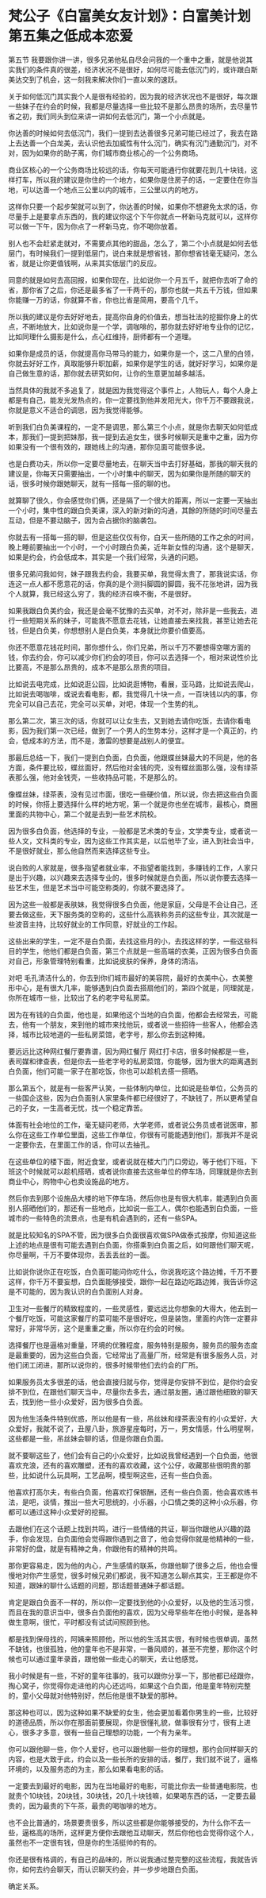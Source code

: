 # 梵公子《白富美女友计划》：白富美计划第五集之低成本恋爱

第五节 我要跟你讲一讲，很多兄弟他私自尽会问我的一个重中之重，就是他说其实我们的条件真的很差，经济状况不是很好，如何尽可能去低沉门的，或许跟白斯美达交到了机会，这一刻我来解决你们一直以来的速跃。

关于如何低沉门其实我个人是很有经验的，因为我的经济状况也不是很好，每次跟一些妹子在约会的时候，我都是尽量选择一些比较不是那么昂贵的场所，去尽量节省之初，我们同头到位来讲一讲如何去低沉门，第一个小点就是。

你达善的时候如何去低沉门，我们一提到去达善很多兄弟可能已经过了，我去在路上去达善一个白龙美，去认识他去加威性有什么沉门，确实有沉门通勤沉门，对不对，因为如果你的助子离，你们城市商业核心的一个公务商场。

商业区核心的一个公务商场比较远的话，你每天可能通行你就要花到几十块钱，这样打车，所以我的建议是你住的一个地方，如果你是住房子的话，一定要住在你当地，可以达善一个地点三公里以内的城市，三公里以内的地方。

这样你只要一个起步架就可以到了，你达善的时候，如果你不想避免太求的话，你尽量手上是要拿点东西的，我的建议你这个下午你就点一杯新马克就可以，这样你可以做一下午，因为你点了一杯新马克，你不喝你放着。

别人也不会赶紧走就对，不需要点其他的甜品，怎么了，第二个小点就是如何去低层门，有时候我们一提到低层门，说白来就是想省钱，那你想省钱毫无疑问，怎么省，就是让你更值钱啊，从来其实低层门的反应。

同意的就是如何去高回报，如果你现在，比如说你一个月五千，就把你去听了命的省，那你省了之后，你还是最多省了一千两千的，那你也就一共五千万钱，但如果你能赚一万的话，你就算不省，你也比省是简用，要高个几千。

所以我的建议是你去好好地去，提高你自身的价值去，想当社法的挖掘你身上的优点，不断地放大，比如说你是一个学，调咖啡的，那你就去好好地专业你的记忆，比如同理什么摄影是什么，点心红维持，厨师都有一个道理。

如果你是成员的话，你就提高你马带马的能力，如果你是一个，这二八里的白领，你就去好好工作，真取能够升职加薪，如果你是学生的话，就好好学习，如果你是自己做生意的话，那你就去研究如何，让你的生意更加越多越活。

当然具体的我就不多追复了，就是因为我觉得这个事件上，人物玩人，每个人身上都是有自己，能发光发热点的，你一定要找到他并发阳光大，你千万不要跟我说，你就是意义不适合的调思，因为我觉得能够。

听到我们白负美课程的，一定不是调思，那么第三个小点，就是你去聊天如何低成本，那我们一提到把妹那，我一提到去追女生，很多时候聊天是重中之重，因为你如果没有一个很有效的，跟她线上的沟通，那你见面可能很多说。

也是白费功夫，所以你一定要尽量地去，在聊天当中去打好基础，那我的聊天我的建议是，你每天只需要抽出，一个小时集中的聊天，因为如果你是所随的聊天的话，很多时候你跟她聊天，就有一搭每一搭的聊的也。

就算聊了很久，你会感觉你们俩，还是隔了一个很大的距离，所以一定要一天抽出一个小时，集中性的跟白负美课，深入的新对新的沟通，其餘的所随的时间尽量去互动，但是不要动脑子，因为会占据你的脑袭包。

你就去有一搭每一搭的聊，但是这些仅仅有你，白天一些所随的工作之余的时间，晚上睡前要抽出一个小时，一个小时跟白负美，近年新女性的沟通，这个是聊天，如果是约会，约会低成本，其实是一个我们经常，头通的问题。

很多兄弟问我如何，妹子跟我去约会，我要买单，我觉得太贵了，那我说实话，你连这一点人都不愿意花的话，你真的是个测抖脚圆的脚圆，我不花张地讲，因为我个人就算，我已经这么穷了，我的经济召唤不衡，不是很好。

如果我跟白负美约会，我还是会毫不犹豫的去买单，对不对，除非是一些我去，进行一些短期关系的妹子，可能我不愿意去花钱，让她直接去来找我，甚至让她去花钱，但是白负美，你想想别人是白负美，本身就比你要价值要高。

你还不愿意花钱花时间，那你想什么，你们兄弟，所以千万不要想得空哪方面的钱，你去约会，你可以减少你们约会的项目，你可以去选择一个，相对来说性价比比要高，不是那么昂贵的，成本不是那么昂贵的项目。

比如说去电完成，比如说逛公园，比如说逛博物，看展，亚马路，比如说去爬山，比如说去喝咖啡，或说去看电影，都，我觉得几十块一点，一百块钱以内的事，你完全可以自己去花，完全可以买单，对吧，体现一个生势的礼。

那么第二次，第三次的话，你就可以让女生去，又到她去请你吃饭，去请你看电影，因为我们第一次已经，做到了一个男人的生势本分，这样才是一个真正的，约会，低成本的方法，而不是，激雷的想要是战别人的便宜。

那最后总结一下，我们一提到白负面，白负面，他跟蝶丝妹最大的不同是，他的各方面，条件要比较，蝶丝面好，然后他对金钱的壳，没有蝶丝面那么强，没有绿茶表那么强，他对金钱壳，一些收持品可能，不是那么的。

像蝶丝妹，绿茶表，没有见过市面，很吃一些硬价值，所以说，你去把这些白负面的时候，你搭上要选择什么样的地方呢，第一个就是你也坐在城市，最核心，商圈里面的共物中心，第二个就是去到一些艺术院校。

因为很多白负面，他选择的专业，一般都是艺术类的专业，文学类专业，或者说一些人文，文科类的专业，因为这些工作其实是，以后他毕了业，进入到社会当中，不是很好就业，那么他自然而来选择这些专业。

说白败的人家就是，很多指望者就业率，不指望者能找到，多赚钱的工作，人家只是出于兴趣，以兴趣来去选择专业的，很多时候就是白负面，所以说你要去选择一些艺术生，但是艺术当中可能空称类的，你就不要选择了。

因为这些一般都是表肤妹，我觉得很多白负面，他是家庭，父母是不会让自己，还要去做这些，天下服务类的空称的，这些什么高铁称务员的这些专业，其次就是一些波音主持，比较好就业的工作同意，好就业的工作起。

这些出来的学生，一定不是白负面，去找这些月的小，去找这样的学，一些这些科目的学生，他他们都是白负面，第三个点就是一些高端的衣美，正因为很多白负面对自己，形象管理特别看重，比如说皮肤的保养，身体的清洁。

对吧 毛孔清洁什么的，你去到你们城市最好的美容院，最好的衣美中心，衣美整形中心，是有很大几率，能够遇到白负面去搭扇他们的，第四个就是，同理就是，你所在城市一些，比较出了名的老字号私房菜。

因为在有钱的白负面，他也是，如果他这个当地的白负面，他都会去经常去，可能去，他有一个朋友，来到他的城市来找他玩，或者说一些招待一些客人，他都会选择，城市比较地道的一些私房菜馆，老字号，那么你去到这种摊。

要远远比这种网红餐厅要靠谱，因为网红餐厅 网红打卡店，很多时候都是一些，表司媒和律查表，但是你去一些老字号的私房菜馆，你能够，因为很大的距离遇到白负面，他们可能一家子在那吃饭，你也可以趁机去搭一搭晒。

那么第五个，就是有一些客严认笑，一些体制内单位，比如说是些单位，公务员的一些国企这些，因为白负面别人家里条件都已经很好了，不缺钱了，所以更希望自己的子女，一生高者无忧，找一个稳定靠苦。

体面有社会地位的工作，毫无疑问老师，大学老师，或者说公务员或者说医审，那么你在这些工作单位里面，这些工作单位，你很有可能能遇到他们，那我并不是说一定要你去，在里面工作的话，你可以去抽孔。

在这些单位的楼下面，附近食堂，或者说就在楼大门门口旁边，等于他们下班，下班这个时候就可以趁机搭晒，或者说你直接去这些单位的停车场，同理就是你去到商业中心，购物中心也卖设施品的地方。

然后你去到那个设施品大楼的地下停车场，然后你也是有很大机率，能遇到白负面别人搭晒他们的，那还有一些地点，比如说一些工人，偶尔也能遇到白负面，一些城市的一些特色的流景点，也是有机会遇到的，还有一些SPA。

就是比较知名的SPA不管，因为很多白负面很喜欢做SPA做泰式按摩，你知道这些上述的地点是很有可能去遇到白负面，你搭乘到白负面之后，如何跟他们聊天呢，你尽量啊，千万不要体现你，丢丢丢丝的一面。

比如说你说你正在吃饭，白负面可能问你吃什么，你说我吃这个路边摊，千万不要这样，你千万不要妄想，白负面能够接受，跟你一起在路边吃路边摊，我告诉你这是不可能的，因为我认识的白负面别人对身。

卫生对一些餐厅的精致程度的，一些灵感性，要远远比你想象的大得大，他去到一个餐厅吃饭，可能这家餐厅的菜可能不是很好吃，但是装饱，里面的内饰一定要非常好，非常华厉，这个是重重之重，所以你在约会的时候。

选择餐厅也是逼格对重量，环境的优雅程度，服务特别是服务，服务员的服务态度是最重要的，因为这些白负面，它经常出了高量厂所，经常是有很多服务人员，对他们闭工闭进，那所以说你的，很多时候带他们去约会的厂所。

如果服务员太多很差的话，他会直接归就与你，觉得是你安排不到位，是你约会安排不到位，在跟他们聊天当中，尽量你去多去，通过朋友圈，通过跟他细致的聊天去，找到他一些小众爱好，因为很多白负面。

因为他生活条件特别优惑，所以他是有一些，吊丝妹和绿茶表没有的小众爱好，大众爱好，我就不说了，丑屋八卦，旅游星座每时，万一，男女情感，什么明星啊，这些都是一些，吊丝妹会聊的话，但是你跟白负面。

就不要聊这些了，他们会有自己的小众爱好，比如说我曾经遇到一个白负面，他很喜欢充浪，还有的喜欢雕塑，还有的喜欢收藏，这个公仔，收藏那些很明贵的那些，比如说什么玩具啊，工艺品啊，模型啊这些，还有一些白负面。

他喜欢打高尔夫，有些白负面，他喜欢打保银酬，还有一些白负面，他会喜欢练书法，是吧，谈情，推出一些大可思统的，小乐器，小口情之类的这种小众乐器，你都可以通过这种小众爱好的挖掘。

去跟他们在这个话题上找到共鸣，进行一些情绪的共证，聊当你跟他从兴趣的路手，你会发现，白负面他会觉得跟你遇到之音了，他会觉得你就是他精神的一些，非常好的盘，就是有精神之角，你跟他有的精神的共鸣。

那你更容易走，因为他的内心，产生感情的联系，你跟他聊了很多之后，他也会慢慢地对你产生感觉，很多时候兄弟们都说，我不知道怎么聊点其实，王王都是你不知道，跟妹的聊什么话题的问题，那话题普通妹子都话题。

肯定是跟白负面不一样的，所以你一定要找到他的小众爱好，以及他的生活习惯，而且在我的意识当中，很多白负面他的喜欢，因为父母早些年在他小时候，是各种做生意啊，很忙，平时都没有试试间照顾到他。

都是找到保母找的，阿姨来照顾他，所以他的生活其实很，有时候也很单调，虽然不缺钱，也很孤独，他的童年也不是非常，一番风顺的，甚至不完整，那你这个时候也可以通过童年录首，跟他做一些走心的聊天，去让他感觉。

我小时候是有一些，不好的童年往事的，我可以跟你分享一下，那他都已经跟你，掏心窝子，你觉得你走进他的内心还远吗，如果这个白负面，他是童年特别完整的，童小父母就对他特别好，然后他是很不缺爱的那种。

那这种也可以，因为这种如果不缺爱的女生，他会更加看着你男生的一些，比较好的道德品质，所以你在那面前要展现，你是很懂礼貌，做事很有分寸，很有上进心，很多才多意，很有一些自己理想的功能，一个有为亲年。

你可以跟他聊一些，你个人爱好，也可以跟他聊一些你的理想，那约会同样聊天的内容，也是大致于此，约会以及一些长所的安排的话，餐厅，我们就不说了，逼格环境的，以及服务态的为主，那么如果看电影的话。

一定要去到最好的电影，因为在当地最好的电影，可能比你去一些普通电影院，也就贵个10块钱，20块钱，30块钱，20几十块钱嘛，如果喝东西的话，一定要去最贵的，因为最贵的下午茶，最贵的喝咖啡的地方。

也不会比普通的，场景要贵很多，所以这些都是你能够接受的，为什么你不去一些，逼格高的场所，这样更方便你去跟他互动聊天，然后你他也会觉得你这个人，虽然也不一定很有钱，但是你的生活挺帅的有的。

你还是很有格调的，有自己的品味的，所以说我通过整完整的这些流程，我就告诉你，如何去约会聊天，而认识聊天约会，并一步步地跟白负面。

确定关系。